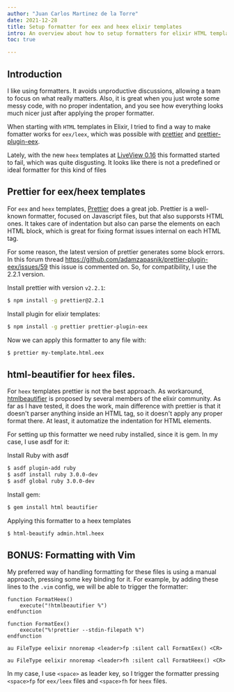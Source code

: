 ```yaml
---
author: "Juan Carlos Martinez de la Torre"
date: 2021-12-28
title: Setup formatter for eex and heex elixir templates  
intro: An overview about how to setup formatters for elixir HTML templates.  
toc: true

---
```


## Introduction

I like using formatters. It avoids unproductive discussions, allowing a team to focus on what really matters. Also, it is great when you just wrote some messy code, with no proper indentation, and you see how everything looks much nicer just after applying the proper formatter.

When starting with `HTML` templates in Elixir, I tried to find a way to make fomatter works for `eex/leex`, which was possible with [prettier](https://prettier.io/) and [prettier-plugin-eex](https://www.npmjs.com/package/prettier-plugin-eex).

Lately, with the new `heex` templates at [LiveView 0.16](https://www.phoenixframework.org/blog/phoenix-1.6-released) this formatted started to fail, which was quite disgusting. It looks like there is not a predefined or ideal formatter for this kind of files

## Prettier for eex/heex templates 

For `eex` and `heex` templates, [Prettier](https://prettier.io/) does a great job. Prettier is a well-known formatter, focused on Javascript files, but that also supporsts HTML ones. It takes care of indentation but also can parse the elements on each HTML block, which is great for fixing format issues internal on each HTML tag. 

For some reason, the latest version of prettier generates some block errors. In this forum thread https://github.com/adamzapasnik/prettier-plugin-eex/issues/59 this issue is commented on. So, for compatibility, I use the 2.2.1 version.

Install prettier with version `v2.2.1`:

```bash
$ npm install -g prettier@2.2.1
```

Install plugin for elixir templates:

```bash
$ npm install -g prettier prettier-plugin-eex
```

Now we can apply this formatter to any file with: 

```bash
$ prettier my-template.html.eex
```

## html-beautifier for `heex` files.

For `heex` templates prettier is not the best approach. As workaround, [htmlbeautifier](https://github.com/threedaymonk/htmlbeautifier) is proposed by several members of the elixir community. As far as I have tested, it does the work, main difference with prettier is that it doesn't parser anything inside an HTML tag, so it doesn't apply any proper format there. At least, it automatize the indentation for HTML elements. 

For setting up this formatter we need ruby installed, since it is gem. In my case, I use asdf for it: 

Install Ruby with asdf

```bash
$ asdf plugin-add ruby
$ asdf install ruby 3.0.0-dev
$ asdf global ruby 3.0.0-dev
```

Install gem:

```bash
$ gem install html beautifier
```

Applying this formatter to a heex templates


```bash
$ html-beautify admin.html.heex
```

## BONUS: Formatting with Vim

My preferred way of handling formatting for these files is using a manual approach, pressing some key binding for it. For example, by adding these lines to the `.vim` config, we will be able to trigger the formatter:

```vim
function FormatHeex()
	execute("!htmlbeautifier %")
endfunction

function FormatEex()
	execute("%!prettier --stdin-filepath %")
endfunction

au FileType eelixir nnoremap <leader>fp :silent call FormatEex() <CR>

au FileType eelixir nnoremap <leader>fh :silent call FormatHeex() <CR>
```

In my case, I use `<space>` as leader key, so I trigger the formatter pressing `<space>fp` for `eex/leex` files and `<space>fh`  for `heex` files.

